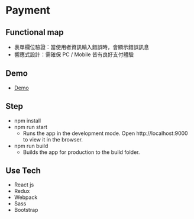 # Payment

## Functional map
* 表單欄位驗證：當使用者資訊輸入錯誤時，會顯示錯誤訊息
* 響應式設計：需確保 PC / Mobile 皆有良好支付體驗　

## Demo
* [Demo](https://sunnykuo.github.io/f2eChallenge/payment/#/)

## Step
* npm install
* npm run start
	* Runs the app in the development mode. Open http://localhost:9000 to view it in the browser.
* npm run build
	* Builds the app for production to the build folder.

## Use Tech
* React js
* Redux
* Webpack
* Sass
* Bootstrap
